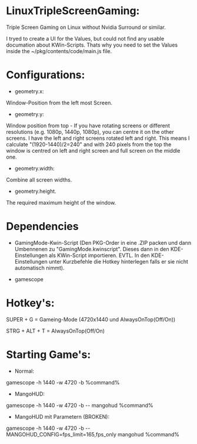 # LinuxTripleScreenGaming:
Triple Screen Gaming on Linux without Nvidia Surround or similar.

I tryed to create a UI for the Values, but could not find any usable documation about KWin-Scripts. Thats why you need to set the Values inside the ~/pkg/contents/code/main.js file.

# Configurations:

- geometry.x:

Window-Position from the left most Screen.

- geometry.y:

Window position from top - If you have rotating screens or different resolutions (e.g. 1080p, 1440p, 1080p), you can centre it on the other screens. I have the left and right screens rotated left and right. This means I calculate "(1920-1440)/2=240" and with 240 pixels from the top the window is centred on left and right screen and full screen on the middle one.

- geometry.width:

Combine all screen widths.

- geometry.height.

The required maximum height of the window.

# Dependencies
- GamingMode-Kwin-Script (Den PKG-Order in eine .ZIP packen und dann Umbennenen zu "GamingMode.kwinscript". Dieses dann in den KDE-Einstellungen als KWin-Script importieren. EVTL. In den KDE-Einstellungen unter Kurzbefehle die Hotkey hinterlegen falls er sie nicht automatisch nimmt).

- gamescope

# Hotkey's:
SUPER + G = Gameing-Mode (4720x1440 und AlwaysOnTop(Off/On))

STRG + ALT + T = AlwaysOnTop(Off/On)

# Starting Game's:

- Normal:

gamescope -h 1440 -w 4720 -b %command%

- MangoHUD:

gamescope -h 1440 -w 4720 -b -- mangohud %command%

- MangoHUD mit Parametern (BROKEN):

gamescope -h 1440 -w 4720 -b -- MANGOHUD_CONFIG=fps_limit=165,fps_only mangohud %command%
